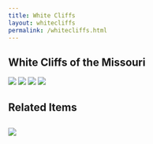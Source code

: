 ```yaml
---
title: White Cliffs
layout: whitecliffs
permalink: /whitecliffs.html
---
```


## White Cliffs of the Missouri

<img class="card-image-top img-fluid" src="{{ '/objects/LewisAndClark-Whitecliffs_Page_1.jpg' | absolute_url }}">    

<img class="card-image-top img-fluid" src="{{ '/objects/LewisAndClark-Whitecliffs_Page_2.jpg' | absolute_url }}">    

<img class="card-image-top img-fluid" src="{{ '/objects/LewisAndClark-Whitecliffs_Page_3.jpg' | absolute_url }}">    

<img class="card-image-top img-fluid" src="{{ '/objects/LewisAndClark-Whitecliffs_Page_4.jpg' | absolute_url }}">    


<h2>Related Items<h2>

<div class="container">
<div class="card-columns">
    <div class="card">
    <a href="{{ '/items/mc21b_WhiteCliffs.html' | absolute_url }}" style="width: 18rem;">
        <img class="card-img-top img-fluid" src="{{ '/objects/mc21b_WhiteCliffs.jpg' | absolute_url }}">
    </a>
 